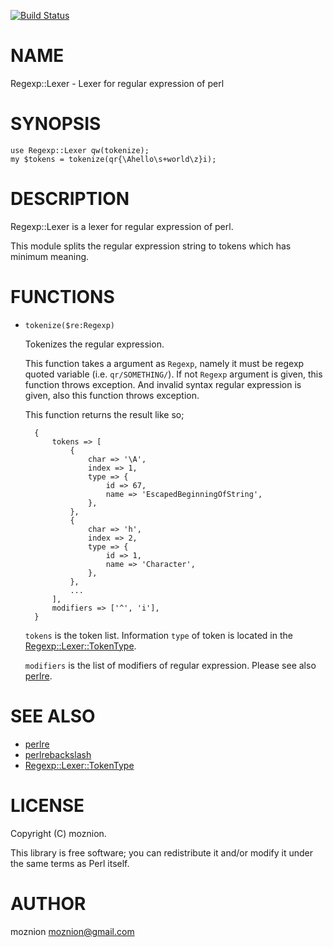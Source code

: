 [![Build Status](https://travis-ci.org/moznion/Regexp-Lexer.svg?branch=master)](https://travis-ci.org/moznion/Regexp-Lexer)
# NAME

Regexp::Lexer - Lexer for regular expression of perl

# SYNOPSIS

    use Regexp::Lexer qw(tokenize);
    my $tokens = tokenize(qr{\Ahello\s+world\z}i);

# DESCRIPTION

Regexp::Lexer is a lexer for regular expression of perl.

This module splits the regular expression string to tokens
which has minimum meaning.

# FUNCTIONS

- `tokenize($re:Regexp)`

    Tokenizes the regular expression.

    This function takes a argument as `Regexp`, namely it must be regexp quoted variable (i.e. `qr/SOMETHING/`).
    If not `Regexp` argument is given, this function throws exception.
    And invalid syntax regular expression is given, also this function throws exception.

    This function returns the result like so;

        {
            tokens => [
                {
                    char => '\A',
                    index => 1,
                    type => {
                        id => 67,
                        name => 'EscapedBeginningOfString',
                    },
                },
                {
                    char => 'h',
                    index => 2,
                    type => {
                        id => 1,
                        name => 'Character',
                    },
                },
                ...
            ],
            modifiers => ['^', 'i'],
        }

    `tokens` is the token list. Information `type` of token is located in the [Regexp::Lexer::TokenType](https://metacpan.org/pod/Regexp::Lexer::TokenType).

    `modifiers` is the list of modifiers of regular expression. Please see also [perlre](https://metacpan.org/pod/perlre).

# SEE ALSO

- [perlre](https://metacpan.org/pod/perlre)
- [perlrebackslash](https://metacpan.org/pod/perlrebackslash)
- [Regexp::Lexer::TokenType](https://metacpan.org/pod/Regexp::Lexer::TokenType)

# LICENSE

Copyright (C) moznion.

This library is free software; you can redistribute it and/or modify
it under the same terms as Perl itself.

# AUTHOR

moznion <moznion@gmail.com>
